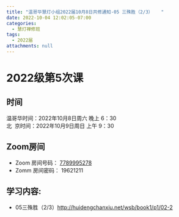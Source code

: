 ```yaml
---
title: "温哥华慧灯小组2022届10月8日共修通知-05 三殊胜（2/3）   "
date: 2022-10-04 12:02:05-07:00
categories:
  - 慧灯禅修班
tags:
  - 2022届
attachments: null
---
```


# 2022级第5次课 

## 时间

温哥华时间：2022年10月8日周六 晚上 6：30  
北  京时间：2022年10月9日周日 上午 9：30

## Zoom房间

- Zoom 房间号码： [7789995278](https://us02web.zoom.us/j/7789995278?pwd=VjZmbWJFY2k2K0E5RVB2cTNIQmhqUT09)
- Zomm 房间密码： 19621211

## 学习内容:

- 05三殊胜（2/3）<http://huidengchanxiu.net/wsb/book1/p1/02-2>